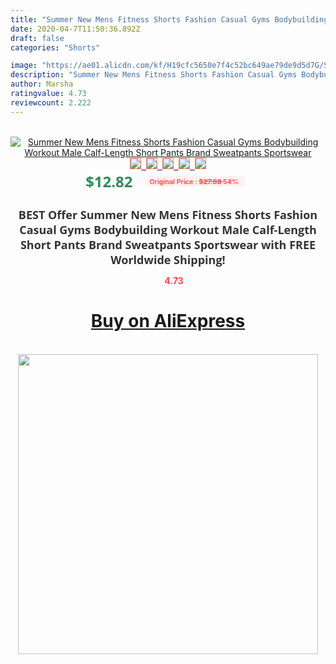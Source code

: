 ```yaml
---
title: "Summer New Mens Fitness Shorts Fashion Casual Gyms Bodybuilding Workout Male Calf-Length Short Pants Brand Sweatpants Sportswear"
date: 2020-04-7T11:50:36.892Z
draft: false
categories: "Shorts"

image: "https://ae01.alicdn.com/kf/H19cfc5650e7f4c52bc649ae79de9d5d7G/Summer-New-Mens-Fitness-Shorts-Fashion-Casual-Gyms-Bodybuilding-Workout-Male-Calf-Length-Short-Pants-Brand.jpg"
description: "Summer New Mens Fitness Shorts Fashion Casual Gyms Bodybuilding Workout Male Calf-Length Short Pants Brand Sweatpants Sportswear"
author: Marsha
ratingvalue: 4.73
reviewcount: 2.222
---
```

<br>
<div style="text-align: center;">
<a href="https://s.click.aliexpress.com/e/_AEvVNT" target="_blank" rel="nofollow noopener noreferrer"><img alt="Summer New Mens Fitness Shorts Fashion Casual Gyms Bodybuilding Workout Male Calf-Length Short Pants Brand Sweatpants Sportswear" class="magnifier-image" src="https://ae01.alicdn.com/kf/H19cfc5650e7f4c52bc649ae79de9d5d7G/Summer-New-Mens-Fitness-Shorts-Fashion-Casual-Gyms-Bodybuilding-Workout-Male-Calf-Length-Short-Pants-Brand.jpg_640x640.jpg">
<br>
<img style="border:1px solid salmon" src="https://ae01.alicdn.com/kf/H19cfc5650e7f4c52bc649ae79de9d5d7G/Summer-New-Mens-Fitness-Shorts-Fashion-Casual-Gyms-Bodybuilding-Workout-Male-Calf-Length-Short-Pants-Brand.jpg_120x120.jpg">&nbsp;&nbsp;<img style="border:1px solid salmon" src="https://ae01.alicdn.com/kf/H25956fb47ef8497f8a8ac6a012043527D/Summer-New-Mens-Fitness-Shorts-Fashion-Casual-Gyms-Bodybuilding-Workout-Male-Calf-Length-Short-Pants-Brand.jpg_120x120.jpg">&nbsp;&nbsp;<img style="border:1px solid salmon" src="https://ae01.alicdn.com/kf/He6e9a74d8a74473ebdab0a01f20f2d33X/Summer-New-Mens-Fitness-Shorts-Fashion-Casual-Gyms-Bodybuilding-Workout-Male-Calf-Length-Short-Pants-Brand.jpg_120x120.jpg">&nbsp;&nbsp;<img style="border:1px solid salmon" src="https://ae01.alicdn.com/kf/H8c876dbda107453b9a1c3f27d1e74639A/Summer-New-Mens-Fitness-Shorts-Fashion-Casual-Gyms-Bodybuilding-Workout-Male-Calf-Length-Short-Pants-Brand.jpg_120x120.jpg">&nbsp;&nbsp;<img style="border:1px solid salmon" src="https://ae01.alicdn.com/kf/Had584b9a9fcd4a53b930cd920cb5b114n/Summer-New-Mens-Fitness-Shorts-Fashion-Casual-Gyms-Bodybuilding-Workout-Male-Calf-Length-Short-Pants-Brand.jpg_120x120.jpg"></a></div><br0>
<div style="text-align: center;"><span style="background-color: white; border: 0px; box-sizing: border-box; color: seagreen; display: inline-block; font-family: &quot;open sans&quot; , &quot;arial&quot; , &quot;helvetica&quot; , sans-serif , &quot;heiti&quot;; font-size: 24px; font-stretch: inherit; font-weight: 700; line-height: inherit; margin: 0px 10px 0px 0px; padding: 0px; vertical-align: middle;">$12.82 </span>
<span style="background: rgb(255 , 241 , 241); border-radius: 3px; border: 0px; box-sizing: border-box; color: #ff4747; display: inline-block; font-family: inherit; font-size: 12px; font-stretch: inherit; font-style: inherit; font-variant: inherit; font-weight: 600; line-height: inherit; margin: 0px; padding: 2px 5px; transform: scale(0.9); vertical-align: middle;">Original Price : <b style="text-decoration: line-through;">$27.88 </b> 54%&nbsp;&nbsp;</span></div>
<h1 style="color: #333333; display: inline-block; font-family: &quot;open sans&quot; , &quot;arial&quot; , &quot;helvetica&quot; , sans-serif , &quot;heiti&quot;; font-size: 18px; font-stretch: inherit; font-weight: 700; text-align: center;">BEST Offer Summer New Mens Fitness Shorts Fashion Casual Gyms Bodybuilding Workout Male Calf-Length Short Pants Brand Sweatpants Sportswear with FREE Worldwide Shipping!</h1>
<div style="color: #ff4747; text-align: center;">
<img src="https://4.bp.blogspot.com/-M0ZcTcb-5uY/XleCXlxnR4I/AAAAAAAAAEc/OrjgMkXV1oMQFaCRZj5HQwOCBcu3w1FegCPcBGAYYCw/s1600/star.png" style="height: 15px;">&nbsp;<b>4.73</b></div>
<div class="button_cont" align="center"><a class="buynow_a" href="https://s.click.aliexpress.com/e/_AEvVNT" target="_blank" rel="nofollow noopener noreferrer"><H1>Buy on AliExpress</H1></a></div><br>
<div class="separator" style="clear: both; text-align: center;">
<img src="https://lh3.googleusercontent.com/-pTy5HemUv9M/XlePHvY0dAI/AAAAAAAAAE4/0nX5iRUoIWY8eMW9Dpxeirr157OZliDIgCLcBGAsYHQ/s1600/badge.gif" width="480">
</div>

